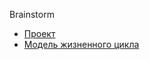 Brainstorm

- [Проект](https://github.com/Antimiteznik-study-org/Brainstorm/blob/main/project.md)
- [Модель жизненного цикла](https://github.com/Antimiteznik-study-org/Brainstorm/blob/main/lifecycle.md)
